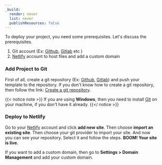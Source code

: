 ```yaml
---
_build:
  render: never
  list: never
  publishResources: false
---
```


To deploy your project, you need some prerequisites. Let's discuss the prerequisites.

1. Git account (Ex: [Github](https://github.com/), [Gitlab](https://gitlab.com/) etc )
2. [Netlify](https://app.netlify.com/) account to host files and add a custom domain

### Add Project to Git

First of all, create a git repository (Ex: [Github](https://github.com/), [Gitlab](https://gitlab.com/)) and push your template to the repository. If you don't know how to create a git repository, then follow the link: [Create a git repository](https://docs.github.com/en/get-started/quickstart/create-a-repo).

{{< notice note >}}
If you are using **Windows**, then you need to install [Git](https://git-scm.com/downloads) on your machine, if you don't have it already.
{{</ notice >}}

### Deploy to Netlify

Go to your [Netlify](https://app.netlify.com/) account and click **add new site**. Then choose **import an existing site**. Then choose your git provider to import your site. And now you can see your repository. Select it and follow the steps. **BOOM! Your site is live.**

If you want to add a custom domain, then go to **Settings > Domain Management** and add your custom domain.
